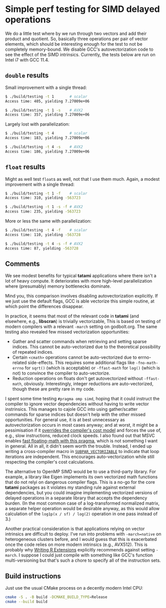 # Simple perf testing for SIMD delayed operations

We do a little test where by we run through two vectors and add their product and quotient.
So, basically three operations per pair of vector elements, which should be interesting enough for the test to not be completely memory-bound.
We disable GCC's autovectorization code to see the effect of the SIMD intrinsics.
Currently, the tests below are run on Intel i7 with GCC 11.4.

## `double` results

Small improvement with a single thread:

```sh
$ ./build/testing -t 1       # scalar
Access time: 405, yielding 7.27009e+06

$ ./build/testing -t 1 -s    # AVX2
Access time: 357, yielding 7.27009e+06
```

Largely lost with parallelization:

```sh
$ ./build/testing -t 4       # scalar
Access time: 183, yielding 7.27009e+06

$ ./build/testing -t 4 -s    # AVX2
Access time: 186, yielding 7.27009e+06
```

## `float` results

Might as well test `float`s as well, not that I use them much.
Again, a modest improvement with a single thread:

```sh
$ ./build/testing -t 1 -f    # scalar
Access time: 310, yielding -563723

$ ./build/testing -t 1 -s -f # AVX2
Access time: 235, yielding -563723
```

More or less the same with parallelization:

```sh
$ ./build/testing -t 4 -f    # scalar
Access time: 110, yielding -563728

$ ./build/testing -t 4 -s -f # AVX2
Access time: 87, yielding -563728
```

## Comments

We see modest benefits for typical **tatami** applications where there isn't a lot of heavy compute.
It deteriorates with more high-level parallelization where (presumably) memory bottlenecks dominate.

Mind you, this comparison involves disabling autovectorization explicitly. 
If we just use the default flags, GCC is able vectorize this simple routine, at which point the differences disappear.

In practice, it seems that most of the relevant code in **tatami** (and elsewhere, e.g., **libscran**) is trivially vectorizable,
This is based on testing of modern compilers with a relevant `-march` setting on godbolt.org.
The same testing also revealed few missed vectorization opportunities:

- Gather and scatter commands when retrieving and setting sparse indices.
  This cannot be auto-vectorized due to the theoretical possibility of repeated indices.
- Certain `<cmath>` operations cannot be auto-vectorized due to errno-related side-effects.
  This requires some additional flags like `-fno-math-errno` for `sqrt()` (which is acceptable)
  or `-ffast-math` for `log()` (which is not) to convince the compiler to auto-vectorize.
- Reduction operations on floats don't get autovectorized without `-ffast-math`, obviously.
  Interestingly, integer reductions are auto-vectorized, though these are pretty rare in my code.

I spent some time testing `#pragma omp simd`, hoping that it could instruct the compiler to ignore vector dependencies without having to write vector instrinsics.
This manages to cajole GCC into using gather/scatter commands for sparse indices but doesn't help with the other missed opportunities.
For general use, it is at best unnecessary as autovectorization occurs in most cases anyway;
and at worst, it might be a pessimisation if it [overrides the compiler's cost model](https://developers.redhat.com/articles/2023/12/08/vectorization-optimization-gcc)
and forces the use of, e.g., slow instructions, reduced clock speeds.
I also found out that MSVC enables [fast floating-math with this pragma](https://devblogs.microsoft.com/cppblog/simd-extension-to-c-openmp-in-visual-studio/),
which is not something I want in general.
All in all, it didn't seem worth the trouble.
Instead, I ended up writing a cross-compiler macro in [`SUBPAR_VECTORIZABLE`](https://github.com/LTLA/subpar) to indicate that loop iterations are independent.
This encourages auto-vectorization while still respecting the compiler's cost calculations.

The alternative to OpenMP SIMD would be to use a third-party library. 
For example, a library like Eigen implements its own vectorized math functions that do not relyi on dangerous compiler flags.
This is a no-go for the core **tatami** packages as it violates my standing rule against external dependencies,
but you could imagine implementing vectorized versions of delayed operations in a separate library that accepts the dependency burden.
(In the most common case of a log-transformed normalized matrix, a separate helper operation would be desirable anyway,
as this would allow calculation of the `log1p(x / sf) / log(2)` operation in one pass instead of 3.)

Another practical consideration is that applications relying on vector intrinsics are difficult to deploy.
I've run into problems with `-march=native` on heterogeneous clusters before,
and I would guess that this is exacerbated once the code relies on more modern intrinsics (e.g., AVX512).
This is probably why [Writing R Extensions](https://cran.r-project.org/doc/manuals/r-release/R-exts.html#Writing-portable-packages) explicitly recommends against setting `-march`.
I suppose I could just compile with something like GCC's function multi-versioning but that's such a chore to specify all of the instruction sets.

## Build instructions

Just use the usual CMake process on a decently modern Intel CPU:

```sh
cmake -S . -B build -DCMAKE_BUILD_TYPE=Release
cmake --build build
```
